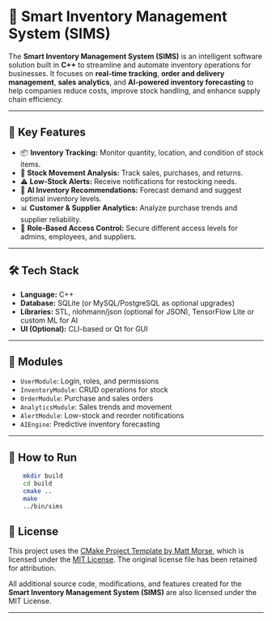 # 🧠 Smart Inventory Management System (SIMS)

The **Smart Inventory Management System (SIMS)** is an intelligent software solution built in **C++** to streamline and automate inventory operations for businesses. It focuses on **real-time tracking**, **order and delivery management**, **sales analytics**, and **AI-powered inventory forecasting** to help companies reduce costs, improve stock handling, and enhance supply chain efficiency.

---

## 🚀 Key Features

- 📦 **Inventory Tracking:** Monitor quantity, location, and condition of stock items.
- 🔄 **Stock Movement Analysis:** Track sales, purchases, and returns.
- ⚠️ **Low-Stock Alerts:** Receive notifications for restocking needs.
- 🤖 **AI Inventory Recommendations:** Forecast demand and suggest optimal inventory levels.
- 📊 **Customer & Supplier Analytics:** Analyze purchase trends and supplier reliability.
- 🔐 **Role-Based Access Control:** Secure different access levels for admins, employees, and suppliers.

---

## 🛠️ Tech Stack

- **Language:** C++
- **Database:** SQLite (or MySQL/PostgreSQL as optional upgrades)
- **Libraries:** STL, nlohmann/json (optional for JSON), TensorFlow Lite or custom ML for AI
- **UI (Optional):** CLI-based or Qt for GUI

---

## 🧩 Modules

- `UserModule`: Login, roles, and permissions
- `InventoryModule`: CRUD operations for stock
- `OrderModule`: Purchase and sales orders
- `AnalyticsModule`: Sales trends and movement
- `AlertModule`: Low-stock and reorder notifications
- `AIEngine`: Predictive inventory forecasting

---

## 🔧 How to Run

```bash
    mkdir build
    cd build
    cmake ..
    make
    ../bin/sims
```



## 📄 License

This project uses the [CMake Project Template by Matt Morse](https://github.com/mmorse1217/cmake-project-template), which is licensed under the [MIT License](./LICENSE).
The original license file has been retained for attribution.

All additional source code, modifications, and features created for the **Smart Inventory Management System (SIMS)** are also licensed under the MIT License.

---


